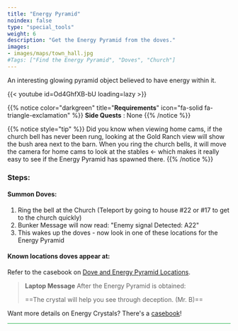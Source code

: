 ```yaml
---
title: "Energy Pyramid"
noindex: false
type: "special_tools"
weight: 6
description: "Get the Energy Pyramid from the doves."
images:
- images/maps/town_hall.jpg
#Tags: ["Find the Energy Pyramid", "Doves", "Church"]
---
```


An interesting glowing pyramid object believed to have energy within it.

{{< youtube id=Od4GhfXB-bU loading=lazy >}}

{{% notice color="darkgreen" title="**Requirements**" icon="fa-solid fa-triangle-exclamation"  %}}
**Side Quests** : None
{{% /notice %}}

{{% notice style="tip" %}}
Did you know when viewing home cams, if the church bell has never been rung, looking at the Gold Ranch view will show the bush area next to the barn. When you ring the church bells, it will move the camera for home cams to look at the stables \<- which makes it really easy to see if the Energy Pyramid has spawned there.
{{% /notice %}}

<h3>Steps:</h3>

#### Summon Doves:

1. Ring the bell at the Church (Teleport by going to house #22 or #17 to get to the church quickly)
  1. Bunker Message will now read: "Enemy signal Detected: A22"
  2. This wakes up the doves - now look in one of these locations for the Energy Pyramid

#### Known locations doves appear at:

Refer to the casebook on [Dove and Energy Pyramid Locations](/casebook/energy_pyramids/#known-locations).


> **Laptop Message** After the Energy Pyramid is obtained:
>
>==The crystal will help you see through deception. (Mr. B)==

Want more details on Energy Crystals? There's a [casebook](/casebook/energy_pyramids)!

<hr style="background-color: #28b44c" size=8>
